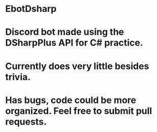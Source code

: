 # EbotDsharp

# Discord bot made using the DSharpPlus API for C# practice.

# Currently does very little besides trivia.

# Has bugs, code could be more organized. Feel free to submit pull requests.
